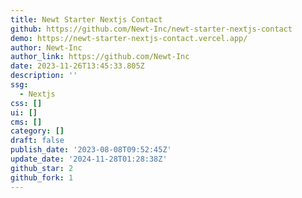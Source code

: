 ```yaml
---
title: Newt Starter Nextjs Contact
github: https://github.com/Newt-Inc/newt-starter-nextjs-contact
demo: https://newt-starter-nextjs-contact.vercel.app/
author: Newt-Inc
author_link: https://github.com/Newt-Inc
date: 2023-11-26T13:45:33.805Z
description: ''
ssg:
  - Nextjs
css: []
ui: []
cms: []
category: []
draft: false
publish_date: '2023-08-08T09:52:45Z'
update_date: '2024-11-28T01:28:38Z'
github_star: 2
github_fork: 1
---
```

